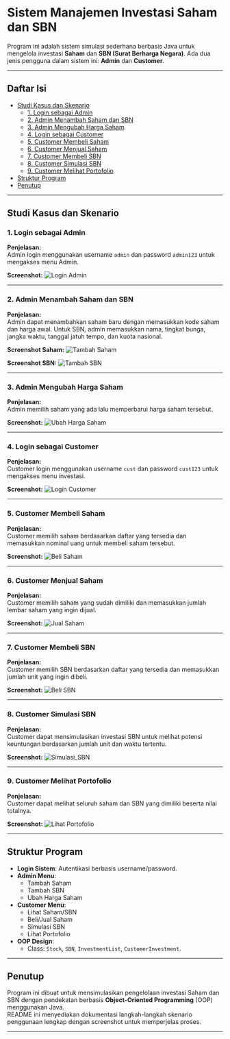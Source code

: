 # Sistem Manajemen Investasi Saham dan SBN

Program ini adalah sistem simulasi sederhana berbasis Java untuk mengelola investasi **Saham** dan **SBN (Surat Berharga Negara)**. Ada dua jenis pengguna dalam sistem ini: **Admin** dan **Customer**.

---

## Daftar Isi
- [Studi Kasus dan Skenario](#studi-kasus-dan-skenario)
  - [1. Login sebagai Admin](#1-login-sebagai-admin)
  - [2. Admin Menambah Saham dan SBN](#2-admin-menambah-saham-dan-sbn)
  - [3. Admin Mengubah Harga Saham](#3-admin-mengubah-harga-saham)
  - [4. Login sebagai Customer](#4-login-sebagai-customer)
  - [5. Customer Membeli Saham](#5-customer-membeli-saham)
  - [6. Customer Menjual Saham](#6-customer-menjual-saham)
  - [7. Customer Membeli SBN](#7-customer-membeli-sbn)
  - [8. Customer Simulasi SBN](#8-customer-simulasi-sbn)
  - [9. Customer Melihat Portofolio](#9-customer-melihat-portofolio)
- [Struktur Program](#struktur-program)
- [Penutup](#penutup)

---

## Studi Kasus dan Skenario

### 1. Login sebagai Admin

**Penjelasan:**  
Admin login menggunakan username `admin` dan password `admin123` untuk mengakses menu Admin.

**Screenshot:**
![Login Admin](screenshots/login_admin.png)

---

### 2. Admin Menambah Saham dan SBN

**Penjelasan:**  
Admin dapat menambahkan saham baru dengan memasukkan kode saham dan harga awal. Untuk SBN, admin memasukkan nama, tingkat bunga, jangka waktu, tanggal jatuh tempo, dan kuota nasional.

**Screenshot Saham:**
![Tambah Saham](screenshots/tambah_saham.png)

**Screenshot SBN:**
![Tambah SBN](screenshots/tambah_sbn.png)

---

### 3. Admin Mengubah Harga Saham

**Penjelasan:**  
Admin memilih saham yang ada lalu memperbarui harga saham tersebut.

**Screenshot:**
![Ubah Harga Saham](screenshots/ubah_harga_saham.png)

---

### 4. Login sebagai Customer

**Penjelasan:**  
Customer login menggunakan username `cust` dan password `cust123` untuk mengakses menu investasi.

**Screenshot:**
![Login Customer](screenshots/login_customer.png)

---

### 5. Customer Membeli Saham

**Penjelasan:**  
Customer memilih saham berdasarkan daftar yang tersedia dan memasukkan nominal uang untuk membeli saham tersebut.

**Screenshot:**
![Beli Saham](screenshots/beli_saham.png)

---

### 6. Customer Menjual Saham

**Penjelasan:**  
Customer memilih saham yang sudah dimiliki dan memasukkan jumlah lembar saham yang ingin dijual.

**Screenshot:**
![Jual Saham](screenshots/jual_saham.png)

---

### 7. Customer Membeli SBN

**Penjelasan:**  
Customer memilih SBN berdasarkan daftar yang tersedia dan memasukkan jumlah unit yang ingin dibeli.

**Screenshot:**
![Beli SBN](screenshots/beli_sbn.png)

---

### 8. Customer Simulasi SBN

**Penjelasan:**  
Customer dapat mensimulasikan investasi SBN untuk melihat potensi keuntungan berdasarkan jumlah unit dan waktu tertentu.

**Screenshot:**
![Simulasi_SBN](screenshots/simulasi_sbn.png)

---

### 9. Customer Melihat Portofolio

**Penjelasan:**  
Customer dapat melihat seluruh saham dan SBN yang dimiliki beserta nilai totalnya.

**Screenshot:**
![Lihat Portofolio](screenshots/lihat_portofolio.png)

---

## Struktur Program

- **Login Sistem**: Autentikasi berbasis username/password.
- **Admin Menu**:
  - Tambah Saham
  - Tambah SBN
  - Ubah Harga Saham
- **Customer Menu**:
  - Lihat Saham/SBN
  - Beli/Jual Saham
  - Simulasi SBN
  - Lihat Portofolio
- **OOP Design**:
  - Class: `Stock`, `SBN`, `InvestmentList`, `CustomerInvestment`.

---

## Penutup

Program ini dibuat untuk mensimulasikan pengelolaan investasi Saham dan SBN dengan pendekatan berbasis **Object-Oriented Programming** (OOP) menggunakan Java.  
README ini menyediakan dokumentasi langkah-langkah skenario penggunaan lengkap dengan screenshot untuk memperjelas proses.

---

